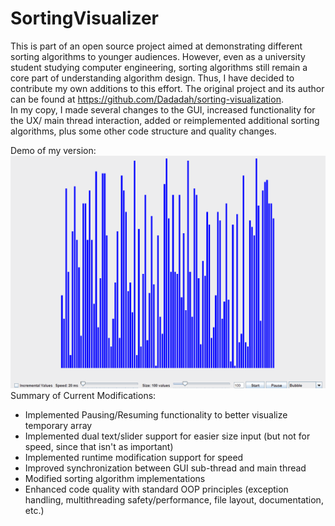 # SortingVisualizer

This is part of an open source project aimed at demonstrating different sorting algorithms to younger audiences. However, even as a university student studying computer engineering, sorting algorithms still remain a core part of understanding algorithm design. Thus, I have decided to contribute my own additions to this effort. The original project and its author can be found at https://github.com/Dadadah/sorting-visualization.  
In my copy, I made several changes to the GUI, increased functionality for the UX/ main thread interaction, added or reimplemented additional sorting algorithms, plus some other code structure and quality changes.  



Demo of my version:  
![](src/SortingAnim2.gif)   
Summary of Current Modifications:  
  - Implemented Pausing/Resuming functionality to better visualize temporary array
  - Implemented dual text/slider support for easier size input (but not for speed, since that isn't as important)
  - Implemented runtime modification support for speed
  - Improved synchronization between GUI sub-thread and main thread
  - Modified sorting algorithm implementations
  - Enhanced code quality with standard OOP principles (exception handling, multithreading safety/performance, file layout, documentation, etc.)
